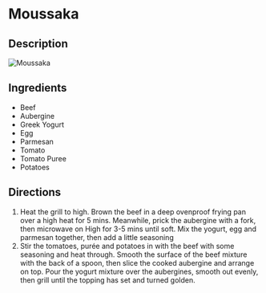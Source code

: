 # Moussaka

## Description
![Moussaka](https://www.themealdb.com/images/media/meals/ctg8jd1585563097.jpg "Moussaka")

## Ingredients
- Beef
- Aubergine
- Greek Yogurt
- Egg
- Parmesan
- Tomato
- Tomato Puree
- Potatoes

## Directions
1. Heat the grill to high. Brown the beef in a deep ovenproof frying pan over a high heat for 5 mins. Meanwhile, prick the aubergine with a fork, then microwave on High for 3-5 mins until soft. Mix the yogurt, egg and parmesan together, then add a little seasoning
2. Stir the tomatoes, purée and potatoes in with the beef with some seasoning and heat through. Smooth the surface of the beef mixture with the back of a spoon, then slice the cooked aubergine and arrange on top. Pour the yogurt mixture over the aubergines, smooth out evenly, then grill until the topping has set and turned golden.
